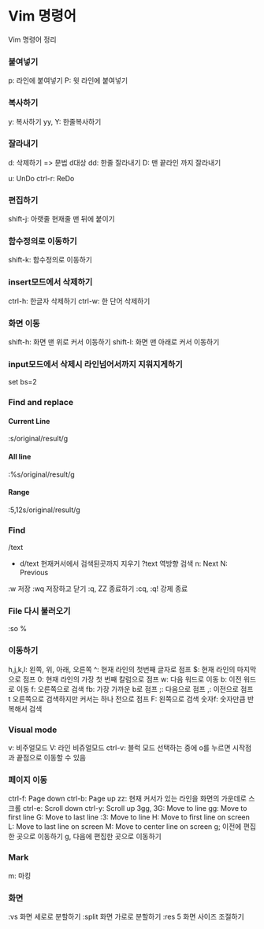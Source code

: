 # Vim 명령어

Vim 명령어 정리

### 붙여넣기
p: 라인에 붙여넣기
P: 윗 라인에 붙여넣기

### 복사하기
y: 복사하기
yy, Y: 한줄복사하기

### 잘라내기
d: 삭제하기 => 문법 d대상 
dd: 한줄 잘라내기
D: 맨 끝라인 까지 잘라내기

u: UnDo
ctrl-r: ReDo

### 편집하기
shift-j: 아랫줄 현재줄 맨 뒤에 붙이기

### 함수정의로 이동하기
shift-k: 함수정의로 이동하기

### insert모드에서 삭제하기
ctrl-h: 한글자 삭제하기
ctrl-w: 한 단어 삭제하기

### 화면 이동
shift-h: 화면 맨 위로 커서 이동하기
shift-l: 화면 맨 아래로 커서 이동하기

### input모드에서 삭제시 라인넘어서까지 지워지게하기
set bs=2

### Find and replace
#### Current Line
:s/original/result/g

#### All line
:%s/original/result/g

#### Range
:5,12s/original/result/g

### Find
/text
* d/text 현재커서에서 검색된곳까지 지우기
?text 역방향 검색
n: Next
N: Previous

:w 저장
:wq 저장하고 닫기
:q, ZZ 종료하기
:cq, :q! 강제 종료

### File 다시 불러오기
:so %

### 이동하기
h,j,k,l: 왼쪽, 위, 아래, 오른쪽
^: 현재 라인의 첫번째 글자로 점프 
$: 현재 라인의 마지막으로 점프
0: 현재 라인의 가장 첫 번째 칼럼으로 점프
w: 다음 워드로 이동
b: 이전 워드로 이동
f<a-z>: 오른쪽으로 검색 fb: 가장 가까운 b로 점프
  ;: 다음으로 점프
  ,: 이전으로 점프
t<a-z> 오른쪽으로 검색하지만 커서는 하나 전으로 점프
F<a-z>: 왼쪽으로 검색 
숫자f: 숫자만큼 반복해서 검색

### Visual mode
v: 비주얼모드
V: 라인 비쥬얼모드
ctrl-v: 블럭 모드
선택하는 중에 o를 누르면 시작점과 끝점으로 이동할 수 있음

### 페이지 이동
ctrl-f: Page down
ctrl-b: Page up
zz: 현재 커서가 있는 라인을 화면의 가운데로 스크롤
ctrl-e: Scroll down
ctrl-y: Scroll up
3gg, 3G: Move to line
gg: Move to first line
G: Move to last line
:3: Move to line
H: Move to first line on screen
L: Move to last line on screen
M: Move to center line on screen
g; 이전에 편집한 곳으로 이동하기
g, 다음에 편집한 곳으로 이동하기

### Mark
m<a-z>: 마킹

### 화면
:vs 화면 세로로 분할하기 
:split 화면 가로로 분할하기
:res 5 화면 사이즈 조절하기
